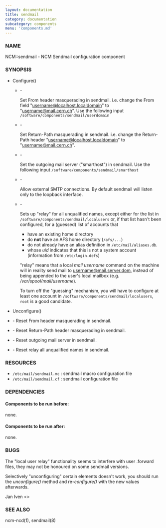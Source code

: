 ```yaml
---
layout: documentation
title: sendmail
category: documentation
subcategory: components
menu: 'components.md'
---
```

### NAME

NCM::sendmail - NCM Sendmail configuration component

### SYNOPSIS

- Configure()
    - \-

        Set From header masquerading in sendmail.
        i.e. change the From field "username@localhost.localdomain" to "username@mail.cern.ch".
        Use the following input `/software/components/sendmail/userdomain`

    - \-

        Set Return-Path masquerading in sendmail.
        i.e. change the Return-Path header "username@localhost.localdomain" to "username@mail.cern.ch".

    - \-

        Set the outgoing mail server ("smarthost") in sendmail.
        Use the following input `/software/components/sendmail/smarthost`

    - \-

        Allow external SMTP connections. By default sendmail will listen only to the loopback interface.

    - \-

        Sets up "relay" for all unqualified names, except either for the list in
        `/software/components/sendmail/localusers` or, if that list hasn't been configured,
        for a (guessed) list of accounts that

        - have an existing home directory
        - do __not__ have an AFS home directory (`/afs/...`)
        - do not already have an alias definition in `/etc/mail/aliases.db`.
        - whose _uid_ indicates that this is not a system account (information from `/etc/login.defs`)

        "relay" means that a local _mail username_ command on the machine
        will in reality send mail to username@mail.server.dom, instead of
        being appended to the user's local mailbox
        (e.g. _/var/spool/mail/username_).

        To turn off the "guessing" mechanism, you will have to configure at
        least one account in `/software/components/sendmail/localusers`,
        `root` is a good candidate.

- Unconfigure()
- \- Reset From header masquerading in sendmail.
- \- Reset Return-Path header masquerading in sendmail.
- \- Reset outgoing mail server in sendmail.
- \- Reset relay all unqualified names in sendmail.

### RESOURCES

- `/etc/mail/sendmail.mc` : sendmail macro configuration file
- `/etc/mail/semdmail.cf` : sendmail configuration file

### DEPENDENCIES

#### Components to be run before:

none.

#### Components to be run after:

none.

### BUGS

The "local user relay" functionality seems to interfere with user
.forward files, they may not be honoured on some sendmail versions.

Selectively "unconfiguring" certain elements doesn't work, you should
run the _unconfigure()_ method and re-_configure()_ with the new
values afterwards.

Jan Iven <>

### SEE ALSO

ncm-ncd(1), sendmail(8)
